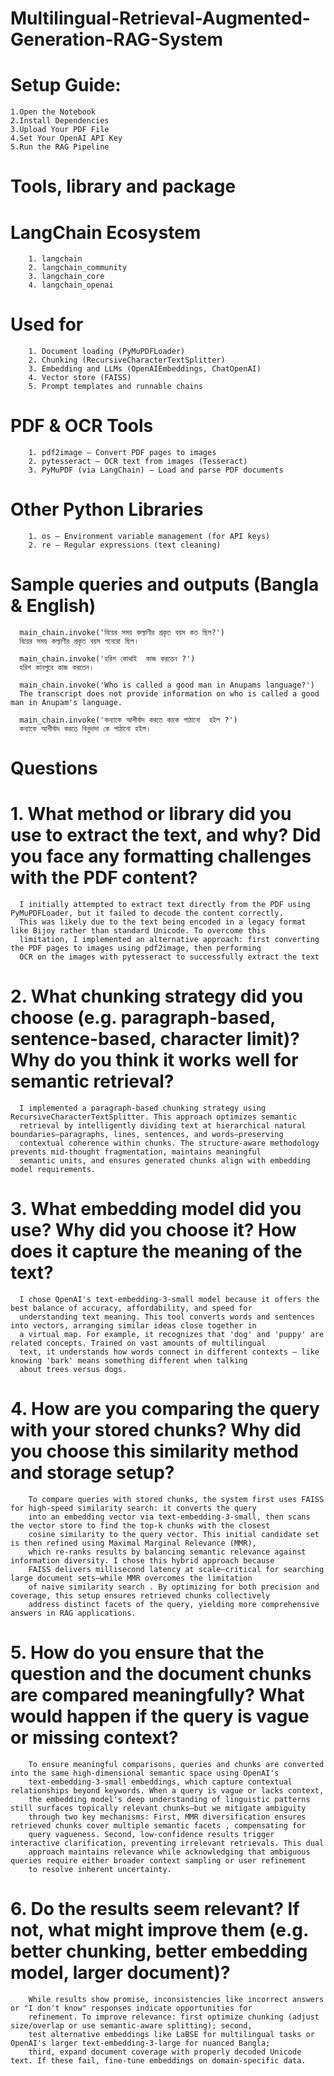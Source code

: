 # Multilingual-Retrieval-Augmented-Generation-RAG-System


# Setup Guide:<br>
    1.Open the Notebook 
    2.Install Dependencies 
    3.Upload Your PDF File 
    4.Set Your OpenAI API Key 
    5.Run the RAG Pipeline

# Tools, library and package
  # LangChain Ecosystem
        1. langchain
        2. langchain_community
        3. langchain_core
        4. langchain_openai
  # Used for
        1. Document loading (PyMuPDFLoader)
        2. Chunking (RecursiveCharacterTextSplitter)
        3. Embedding and LLMs (OpenAIEmbeddings, ChatOpenAI)
        4. Vector store (FAISS)
        5. Prompt templates and runnable chains
  #  PDF & OCR Tools
        1. pdf2image – Convert PDF pages to images
        2. pytesseract – OCR text from images (Tesseract)
        3. PyMuPDF (via LangChain) – Load and parse PDF documents
  # Other Python Libraries
        1. os – Environment variable management (for API keys)
        2. re – Regular expressions (text cleaning)
# Sample queries and outputs (Bangla & English)
      main_chain.invoke('বিয়ের সময় কল্যাণীর প্রকৃত বয়স কত ছিল?')
      বিয়ের সময় কল্যাণীর প্রকৃত বয়স পনেরো ছিল।

      main_chain.invoke('হরিশ কোথাই  কাজ করতেন ?')
      হরিশ কানপুরে কাজ করতেন।

      main_chain.invoke('Who is called a good man in Anupams language?')
      The transcript does not provide information on who is called a good man in Anupam's language.

      main_chain.invoke('কন্যাকে আশীর্বাদ করতে কাকে পাঠানো  হইল ?')
      কন্যাকে আশীর্বাদ করতে বিনুদাদা কে পাঠানো হইল।
# Questions


  # 1.	What method or library did you use to extract the text, and why? Did you face any formatting challenges with the PDF content?
      I initially attempted to extract text directly from the PDF using PyMuPDFLoader, but it failed to decode the content correctly.
      This was likely due to the text being encoded in a legacy format like Bijoy rather than standard Unicode. To overcome this 
      limitation, I implemented an alternative approach: first converting the PDF pages to images using pdf2image, then performing 
      OCR on the images with pytesseract to successfully extract the text

  # 2.	What chunking strategy did you choose (e.g. paragraph-based, sentence-based, character limit)? Why do you think it works well for semantic retrieval?
      I implemented a paragraph-based chunking strategy using RecursiveCharacterTextSplitter. This approach optimizes semantic 
      retrieval by intelligently dividing text at hierarchical natural boundaries—paragraphs, lines, sentences, and words—preserving
      contextual coherence within chunks. The structure-aware methodology prevents mid-thought fragmentation, maintains meaningful 
      semantic units, and ensures generated chunks align with embedding model requirements.
  # 3. What embedding model did you use? Why did you choose it? How does it capture the meaning of the text?
      I chose OpenAI's text-embedding-3-small model because it offers the best balance of accuracy, affordability, and speed for 
      understanding text meaning. This tool converts words and sentences into vectors, arranging similar ideas close together in
      a virtual map. For example, it recognizes that 'dog' and 'puppy' are related concepts. Trained on vast amounts of multilingual 
      text, it understands how words connect in different contexts – like knowing 'bark' means something different when talking 
      about trees versus dogs.
  # 4.	How are you comparing the query with your stored chunks? Why did you choose this similarity method and storage setup?
        To compare queries with stored chunks, the system first uses FAISS for high-speed similarity search: it converts the query 
        into an embedding vector via text-embedding-3-small, then scans the vector store to find the top-k chunks with the closest
        cosine similarity to the query vector. This initial candidate set is then refined using Maximal Marginal Relevance (MMR),
        which re-ranks results by balancing semantic relevance against information diversity. I chose this hybrid approach because 
        FAISS delivers millisecond latency at scale—critical for searching large document sets—while MMR overcomes the limitation 
        of naive similarity search . By optimizing for both precision and coverage, this setup ensures retrieved chunks collectively
        address distinct facets of the query, yielding more comprehensive answers in RAG applications.
  # 5.	How do you ensure that the question and the document chunks are compared meaningfully? What would happen if the query is vague or missing context?
        To ensure meaningful comparisons, queries and chunks are converted into the same high-dimensional semantic space using OpenAI's 
        text-embedding-3-small embeddings, which capture contextual relationships beyond keywords. When a query is vague or lacks context,
        the embedding model's deep understanding of linguistic patterns still surfaces topically relevant chunks—but we mitigate ambiguity
        through two key mechanisms: First, MMR diversification ensures retrieved chunks cover multiple semantic facets , compensating for
        query vagueness. Second, low-confidence results trigger interactive clarification, preventing irrelevant retrievals. This dual 
        approach maintains relevance while acknowledging that ambiguous queries require either broader context sampling or user refinement
        to resolve inherent uncertainty.
  # 6.	Do the results seem relevant? If not, what might improve them (e.g. better chunking, better embedding model, larger document)?
        While results show promise, inconsistencies like incorrect answers or "I don't know" responses indicate opportunities for 
        refinement. To improve relevance: first optimize chunking (adjust size/overlap or use semantic-aware splitting); second, 
        test alternative embeddings like LaBSE for multilingual tasks or OpenAI's larger text-embedding-3-large for nuanced Bangla;
        third, expand document coverage with properly decoded Unicode text. If these fail, fine-tune embeddings on domain-specific data. 
      
